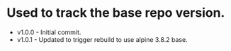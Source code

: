 # Used to track the base repo version.
* v1.0.0 - Initial commit.
* v1.0.1 - Updated to trigger rebuild to use alpine 3.8.2 base.
